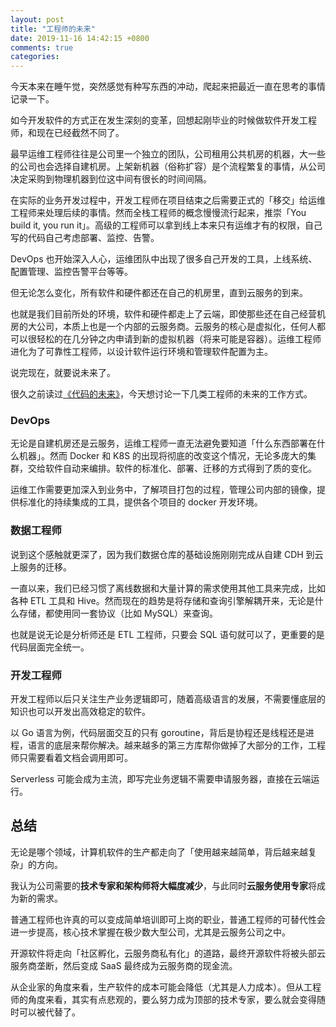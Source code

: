 ```yaml
---
layout: post
title: "工程师的未来"
date: 2019-11-16 14:42:15 +0800
comments: true
categories:
---
```

今天本来在睡午觉，突然感觉有种写东西的冲动，爬起来把最近一直在思考的事情记录一下。

如今开发软件的方式正在发生深刻的变革，回想起刚毕业的时候做软件开发工程师，和现在已经截然不同了。

最早运维工程师往往是公司里一个独立的团队，公司租用公共机房的机器，大一些的公司也会选择自建机房。上架新机器（俗称扩容）是个流程繁复的事情，从公司决定采购到物理机器到位这中间有很长的时间间隔。

在实际的业务开发过程中，开发工程师在项目结束之后需要正式的「移交」给运维工程师来处理后续的事情。然而全栈工程师的概念慢慢流行起来，推崇「You build it, you run it」。高级的工程师可以拿到线上本来只有运维才有的权限，自己写的代码自己考虑部署、监控、告警。

DevOps 也开始深入人心，运维团队中出现了很多自己开发的工具，上线系统、配置管理、监控告警平台等等。

但无论怎么变化，所有软件和硬件都还在自己的机房里，直到云服务的到来。

也就是我们目前所处的环境，软件和硬件都走上了云端，即使那些还在自己经营机房的大公司，本质上也是一个内部的云服务商。云服务的核心是虚拟化，任何人都可以很轻松的在几分钟之内申请到新的虚拟机器（将来可能是容器）。运维工程师进化为了可靠性工程师，以设计软件运行环境和管理软件配置为主。

说完现在，就要说未来了。

很久之前读过[《代码的未来》](https://book.douban.com/subject/24536403/)，今天想讨论一下几类工程师的未来的工作方式。

### DevOps
无论是自建机房还是云服务，运维工程师一直无法避免要知道「什么东西部署在什么机器」。然而 Docker 和 K8S 的出现将彻底的改变这个情况，无论多庞大的集群，交给软件自动来编排。软件的标准化、部署、迁移的方式得到了质的变化。

运维工作需要更加深入到业务中，了解项目打包的过程，管理公司内部的镜像，提供标准化的持续集成的工具，提供各个项目的 docker 开发环境。

### 数据工程师
说到这个感触就更深了，因为我们数据仓库的基础设施刚刚完成从自建 CDH 到云上服务的迁移。

一直以来，我们已经习惯了离线数据和大量计算的需求使用其他工具来完成，比如各种 ETL 工具和 Hive。然而现在的趋势是将存储和查询引擎解耦开来，无论是什么存储，都使用同一套协议（比如 MySQL）来查询。

也就是说无论是分析师还是 ETL 工程师，只要会 SQL 语句就可以了，更重要的是代码层面完全统一。

### 开发工程师
开发工程师以后只关注生产业务逻辑即可，随着高级语言的发展，不需要懂底层的知识也可以开发出高效稳定的软件。

以 Go 语言为例，代码层面交互的只有 goroutine，背后是协程还是线程还是进程，语言的底层来帮你解决。越来越多的第三方库帮你做掉了大部分的工作，工程师只需要看着文档会调用即可。

Serverless 可能会成为主流，即写完业务逻辑不需要申请服务器，直接在云端运行。

## 总结
无论是哪个领域，计算机软件的生产都走向了「使用越来越简单，背后越来越复杂」的方向。

我认为公司需要的**技术专家和架构师将大幅度减少**，与此同时**云服务使用专家**将成为新的需求。

普通工程师也许真的可以变成简单培训即可上岗的职业，普通工程师的可替代性会进一步提高，核心技术掌握在极少数大型公司，尤其是云服务公司之中。

开源软件将走向「社区孵化，云服务商私有化」的道路，最终开源软件将被头部云服务商垄断，然后变成 SaaS 最终成为云服务商的现金流。

从企业家的角度来看，生产软件的成本可能会降低（尤其是人力成本）。但从工程师的角度来看，其实有点悲观的，要么努力成为顶部的技术专家，要么就会变得随时可以被代替了。
